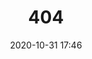 ---
title: 404
date: 2020-10-31 17:46
type: "404"
layout: "404"
description: "Oops～，我崩溃了！找不到你想要的页面 :("
---